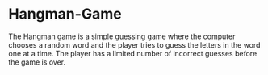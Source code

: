 # Hangman-Game
The Hangman game is a simple guessing game where the computer chooses a random word and the player tries to guess the letters in the word one at a time. The player has a limited number of incorrect guesses before the game is over.
